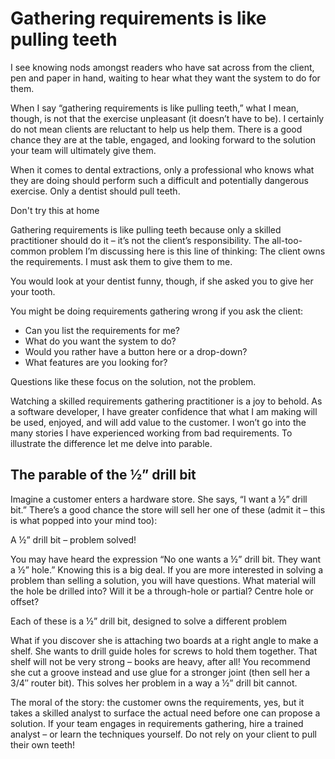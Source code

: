 # Gathering requirements is like pulling teeth

I see knowing nods amongst readers who have sat across from the client, pen and paper in hand, waiting to hear what
they want the system to do for them.

When I say “gathering requirements is like pulling teeth,” what I mean, though, is not that the exercise
unpleasant (it doesn’t have to be). I certainly do not mean clients are reluctant to help us help them. There is a good
chance they are at the table, engaged, and looking forward to the solution your team will ultimately give them.

When it comes to dental extractions, only a professional who knows what they are doing should perform such a difficult
and potentially dangerous exercise. Only a dentist should pull teeth.

<centered-image src="/img/pulling-your-own-teeth.png">Don't try this at home</centered-image>

Gathering requirements is like pulling teeth because only a skilled practitioner should do it – it’s not the client’s
responsibility. The all-too-common problem I’m discussing here is this line of thinking: The client owns the
requirements. I must ask them to give them to me.

You would look at your dentist funny, though, if she asked you to give her your tooth.

You might be doing requirements gathering wrong if you ask the client:

* Can you list the requirements for me?
* What do you want the system to do?
* Would you rather have a button here or a drop-down?
* What features are you looking for?

Questions like these focus on the solution, not the problem.

Watching a skilled requirements gathering practitioner is a joy to behold. As a software developer, I have greater
confidence that what I am making will be used, enjoyed, and will add value to the customer. I won’t go into the many
stories I have experienced working from bad requirements. To illustrate the difference let me delve into parable.

## The parable of the ½” drill bit

Imagine a customer enters a hardware store. She says, “I want a ½” drill bit.” There’s a good chance the store will sell
her one of these (admit it – this is what popped into your mind too):

<centered-image src="/img/half-inch-drill-bit.png">A ½” drill bit – problem solved!</centered-image>

You may have heard the expression “No one wants a ½” drill bit. They want a ½” hole.” Knowing this is a big deal. If you
are more interested in solving a problem than selling a solution, you will have questions. What material will the hole
be drilled into? Will it be a through-hole or partial? Centre hole or offset?

<centered-image src="/img/more-half-inch-drill-bits.png">Each of these is a ½” drill bit, designed to solve a different
problem</centered-image>

What if you discover she is attaching two boards at a right angle to make a shelf. She wants to drill guide holes for
screws to hold them together. That shelf will not be very strong – books are heavy, after all! You recommend she cut a
groove instead and use glue for a stronger joint (then sell her a 3/4″ router bit). This solves her problem in a way a
½” drill bit cannot.

<centered-image src="/img/groove-for-shelf.png" />

The moral of the story: the customer owns the requirements, yes, but it takes a skilled analyst to surface the actual
need before one can propose a solution. If your team engages in requirements gathering, hire a trained analyst – or
learn the techniques yourself. Do not rely on your client to pull their own teeth!
